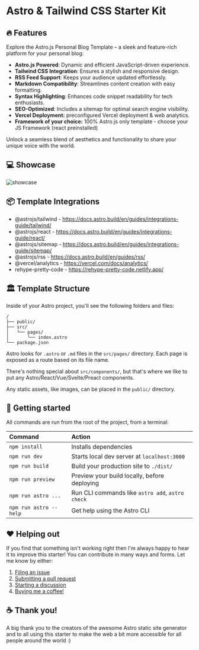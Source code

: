 # Astro & Tailwind CSS Starter Kit

## 🔥 Features
 
Explore the Astro.js Personal Blog Template – a sleek and feature-rich platform for your personal blog:
 
- **Astro.js Powered**: Dynamic and efficient JavaScript-driven experience.
- **Tailwind CSS Integration**: Ensures a stylish and responsive design.
- **RSS Feed Support**: Keeps your audience updated effortlessly.
- **Markdown Compatibility**: Streamlines content creation with easy formatting.
- **Syntax Highlighting**: Enhances code snippet readability for tech enthusiasts.
- **SEO-Optimized**: Includes a sitemap for optimal search engine visibility.
- **Vercel Deployment:** preconfigured Vercel deployment & web analytics.
- **Framework of your choice:** 100% Astro.js only template - choose your JS Framework (react preinstalled)

Unlock a seamless blend of aesthetics and functionality to share your unique voice with the world.

## 💻 Showcase

![showcase](/public/showcase.png 'AstroPress - Tech Blog Template')

## 📦 Template Integrations

- @astrojs/tailwind - https://docs.astro.build/en/guides/integrations-guide/tailwind/
- @astrojs/react - https://docs.astro.build/en/guides/integrations-guide/react/
- @astrojs/sitemap - https://docs.astro.build/en/guides/integrations-guide/sitemap/
- @astrojs/rss - https://docs.astro.build/en/guides/rss/
- @vercel/analytics - https://vercel.com/docs/analytics/
- rehype-pretty-code - https://rehype-pretty-code.netlify.app/

## 🏛️ Template Structure

Inside of your Astro project, you'll see the following folders and files:

```
/
├── public/
├── src/
│   └── pages/
│       └── index.astro
└── package.json
```

Astro looks for `.astro` or `.md` files in the `src/pages/` directory. Each page is exposed as a route based on its file name.

There's nothing special about `src/components/`, but that's where we like to put any Astro/React/Vue/Svelte/Preact components.

Any static assets, like images, can be placed in the `public/` directory.

## 🚀 Getting started

All commands are run from the root of the project, from a terminal:

| Command                | Action                                           |
| :--------------------- | :----------------------------------------------- |
| `npm install`          | Installs dependencies                            |
| `npm run dev`          | Starts local dev server at `localhost:3000`      |
| `npm run build`        | Build your production site to `./dist/`          |
| `npm run preview`      | Preview your build locally, before deploying     |
| `npm run astro ...`    | Run CLI commands like `astro add`, `astro check` |
| `npm run astro --help` | Get help using the Astro CLI                     |


## ❤️ Helping out

If you find that something isn't working right then I'm always happy to hear it to improve this starter! You can contribute in many ways and forms. Let me know by either:

1. [Filing an issue](https://github.com/nicdun/astro-tech-blog/issues)
2. [Submitting a pull request](https://github.com/nicdun/astro-tech-blog/pulls)
3. [Starting a discussion](https://github.com/nicdun/astro-tech-blog/discussions)
4. [Buying me a coffee!](https://www.buymeacoffee.com/nicdun)

## ☕ Thank you!
A big thank you to the creators of the awesome Astro static site generator and to all using this starter to make the web a bit more accessible for all people around the world :)
